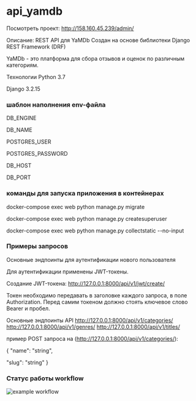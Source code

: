 
# api_yamdb

Посмотреть проект: http://158.160.45.239/admin/

Описание: REST API для YaMDb Создан на основе библиотеки Django REST Framework (DRF)

YaMDb - это платформа для сбора отзывов и оценок по различным категориям.

Технологии Python 3.7

Django 3.2.15


### шаблон наполнения env-файла
DB_ENGINE

DB_NAME

POSTGRES_USER

POSTGRES_PASSWORD

DB_HOST

DB_PORT

### команды для запуска приложения в контейнерах
docker-compose exec web python manage.py migrate 

docker-compose exec web python manage.py createsuperuser

docker-compose exec web python manage.py collectstatic --no-input 

### Примеры запросов
Основные эндпоинты для аутентификации нового пользователя

Для аутентификации применены JWT-токены.

Создание JWT-токена:
http://127.0.0.1:8000/api/v1/jwt/create/

Токен необходимо передавать в заголовке каждого запроса, в поле Authorization. Перед самим токеном должно стоять ключевое слово Bearer и пробел.

Основные эндпоинты API
http://127.0.0.1:8000/api/v1/categories/
http://127.0.0.1:8000/api/v1/genres/
http://127.0.0.1:8000/api/v1/titles/

пример POST запроса на (http://127.0.0.1:8000/api/v1/categories/):

{
  "name": "string",
  
  "slug": "string"
}

### Статус работы workflow

![example workflow](https://github.com/OlesyaSim/yamdb_final/actions/workflows/yamdb_workflow.yml/badge.svg)

